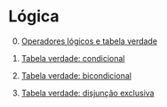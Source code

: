 # Lógica

0. [Operadores lógicos e tabela verdade](p0000_tabela_verdade.md)

1. [Tabela verdade: condicional](p0001_tab_verd_condicional.md)

2. [Tabela verdade: bicondicional](p0002_tab_verd_bicondicional.md)

3. [Tabela verdade: disjunção exclusiva](p0003_disj_exclusiva.md)
